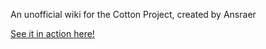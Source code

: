 An unofficial wiki for the Cotton Project, created by Ansraer

[See it in action here!](https://cottonmc.github.io/Wiki/)